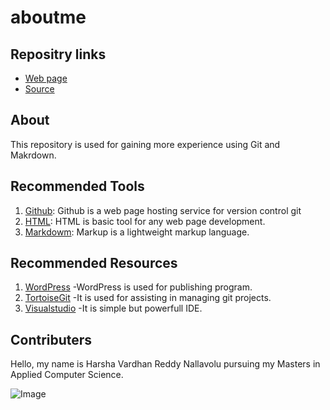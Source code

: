 # aboutme

## Repositry links
- [Web page](https://github.com/harsha4824 "My web page")
- [Source](https://github.com/harsha4824/aboutme/ "My source page")

## About
This repository is used for gaining more experience using Git and Makrdown.

## Recommended Tools

1. [Github](https://github.com/ "https://github.com/"): Github is a web page hosting service for version control git
1. [HTML](https://www.w3schools.com/html/ "https://www.w3schools.com/html/"): HTML is basic tool for any web page development.
1. [Markdowm](https://en.wikipedia.org/wiki/Markdown "https://en.wikipedia.org/wiki/Markdown"): Markup is a lightweight markup language.

## Recommended Resources
1. [WordPress](https://wordpress.com/ "https://wordpress.com/") -WordPress is used for publishing program.
1. [TortoiseGit](https://tortoisegit.org/ "https://tortoisegit.org/") -It is used for assisting in managing git projects.
1. [Visualstudio](https://code.visualstudio.com/ "https://code.visualstudio.com/") -It is simple but powerfull IDE.

## Contributers
Hello, my name is Harsha Vardhan Reddy Nallavolu pursuing my Masters in Applied Computer Science.

![Image](https://virginiajbradley.files.wordpress.com/2015/12/green-mountains-wallpaper-16209.jpg "Green Mountains")
